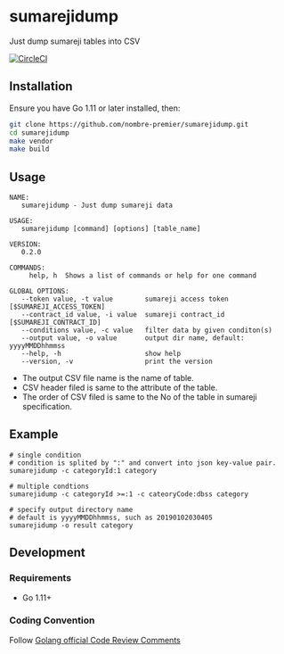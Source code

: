 # sumarejidump

Just dump sumareji tables into CSV

[![CircleCI](https://circleci.com/gh/nombre-premier/sumarejidump/tree/master.svg?style=svg)](https://circleci.com/gh/nombre-premier/sumarejidump/tree/master)


## Installation

Ensure you have Go 1.11 or later installed, then:

```bash
git clone https://github.com/nombre-premier/sumarejidump.git
cd sumarejidump
make vendor
make build
```

## Usage

```
NAME:
   sumarejidump - Just dump sumareji data

USAGE:
   sumarejidump [command] [options] [table_name]

VERSION:
   0.2.0

COMMANDS:
     help, h  Shows a list of commands or help for one command

GLOBAL OPTIONS:
   --token value, -t value        sumareji access token [$SUMAREJI_ACCESS_TOKEN]
   --contract_id value, -i value  sumareji contract_id [$SUMAREJI_CONTRACT_ID]
   --conditions value, -c value   filter data by given conditon(s)
   --output value, -o value       output dir name, default: yyyyMMDDhhmmss
   --help, -h                     show help
   --version, -v                  print the version
```

- The output CSV file name is the name of table.
- CSV header filed is same to the attribute of the table.
- The order of CSV filed is same to the No of the table in sumareji specification.

## Example

```
# single condition
# condition is splited by ":" and convert into json key-value pair.
sumarejidump -c categoryId:1 category

# multiple condtions
sumarejidump -c categoryId >=:1 -c cateoryCode:dbss category

# specify output directory name
# default is yyyyMMDDhhmmss, such as 20190102030405
sumarejidump -o result category
```


## Development
### Requirements
- Go 1.11+

### Coding Convention
Follow [Golang official Code Review Comments](https://github.com/golang/go/wiki/CodeReviewComments)
